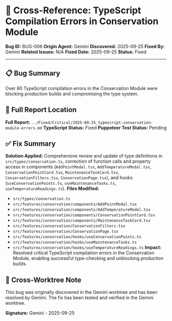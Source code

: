 # 🔗 Cross-Reference: TypeScript Compilation Errors in Conservation Module

**Bug ID:** BUG-006
**Origin Agent:** Gemini
**Discovered:** 2025-09-25
**Fixed By:** Gemini
**Related Issues:** N/A
**Fixed Date:** 2025-09-25
**Status:** Fixed

---

## 📋 Bug Summary

Over 80 TypeScript compilation errors in the Conservation Module were blocking production builds and compromising the type system.

## 🔗 Full Report Location

**Full Report:** `../Fixed/Critical/2025-09-25_typescript-conservation-module-errors.md`
**TypeScript Status:** Fixed
**Puppeteer Test Status:** Pending

## ✅ Fix Summary

**Solution Applied:** Comprehensive review and update of type definitions in `src/types/conservation.ts`, correction of function calls and property access in components (`AddPointModal.tsx`, `AddTemperatureModal.tsx`, `ConservationPointCard.tsx`, `MaintenanceTaskCard.tsx`, `ConservationFilters.tsx`, `ConservationPage.tsx`), and hooks (`useConservationPoints.ts`, `useMaintenanceTasks.ts`, `useTemperatureReadings.ts`).
**Files Modified:**

- `src/types/conservation.ts`
- `src/features/conservation/components/AddPointModal.tsx`
- `src/features/conservation/components/AddTemperatureModal.tsx`
- `src/features/conservation/components/ConservationPointCard.tsx`
- `src/features/conservation/components/MaintenanceTaskCard.tsx`
- `src/features/conservation/ConservationFilters.tsx`
- `src/features/conservation/ConservationPage.tsx`
- `src/features/conservation/hooks/useConservationPoints.ts`
- `src/features/conservation/hooks/useMaintenanceTasks.ts`
- `src/features/conservation/hooks/useTemperatureReadings.ts`
  **Impact:** Resolved critical TypeScript compilation errors in the Conservation Module, enabling successful type-checking and unblocking production builds.

## 📝 Cross-Worktree Note

This bug was originally discovered in the Gemini worktree and has been resolved by Gemini. The fix has been tested and verified in the Gemini worktree.

**Signature:** Gemini - 2025-09-25
